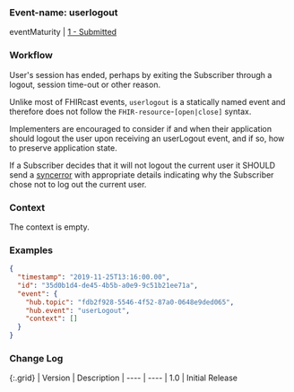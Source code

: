 ### Event-name: userlogout

eventMaturity | [1 - Submitted](3-1-2-eventmaturitymodel.html)

### Workflow

User's session has ended, perhaps by exiting the Subscriber through a logout, session time-out or other reason. 

Unlike most of FHIRcast events, `userlogout` is a statically named event and therefore does not follow the `FHIR-resource`-`[open|close]` syntax.

Implementers are encouraged to consider if and when their application should logout the user upon receiving an userLogout event, and if so, how to preserve application state.

If a Subscriber decides that it will not logout the current user it SHOULD send a [syncerror](3-2-1-syncerror.html) with appropriate details indicating why the Subscriber chose not to log out the current user. 

### Context

The context is empty.

### Examples

```json
{
  "timestamp": "2019-11-25T13:16:00.00",
  "id": "35d0b1d4-de45-4b5b-a0e9-9c51b21ee71a",
  "event": {
    "hub.topic": "fdb2f928-5546-4f52-87a0-0648e9ded065", 
    "hub.event": "userLogout", 
    "context": [] 
  }
}
```

### Change Log

{:.grid}
| Version | Description
| ---- | ----
| 1.0 | Initial Release
